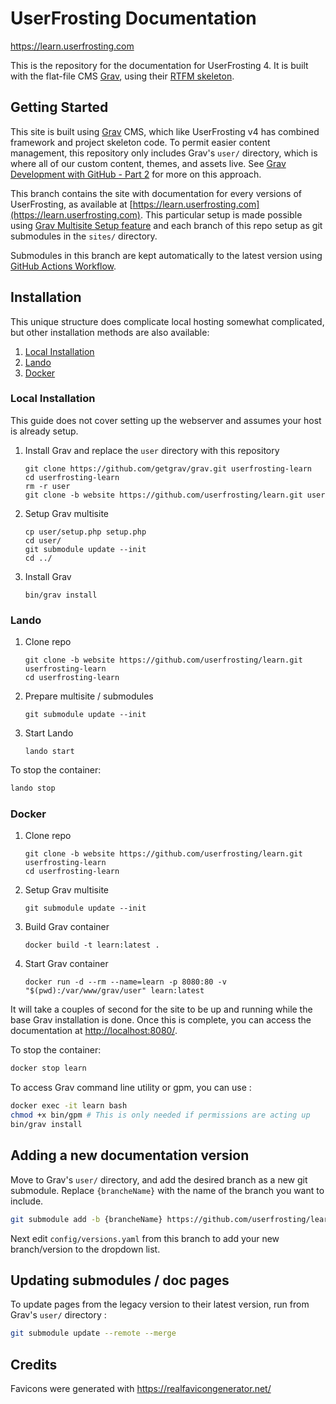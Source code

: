 # UserFrosting Documentation

https://learn.userfrosting.com

This is the repository for the documentation for UserFrosting 4. It is built with the flat-file CMS [Grav](http://getgrav.org), using their [RTFM skeleton](https://github.com/getgrav/grav-skeleton-rtfm-site#rtfm-skeleton). 

## Getting Started

This site is built using [Grav](https://learn.getgrav.org/) CMS, which like UserFrosting v4 has combined framework and project skeleton code. To permit easier content management, this repository only includes Grav's `user/` directory, which is where all of our custom content, themes, and assets live. See [Grav Development with GitHub - Part 2](https://getgrav.org/blog/developing-with-github-part-2) for more on this approach.

This branch contains the site with documentation for every versions of UserFrosting, as available at [https://learn.userfrosting.com](https://learn.userfrosting.com). This particular setup is made possible using [Grav Multisite Setup feature](https://learn.getgrav.org/17/advanced/multisite-setup) and each branch of this repo setup as git submodules in the `sites/` directory. 

Submodules in this branch are kept automatically to the latest version using [GitHub Actions Workflow](https://github.com/userfrosting/learn/actions/workflows/website.yml).

## Installation

This unique structure does complicate local hosting somewhat complicated, but other installation methods are also available:

1. [Local Installation](#local-installation)
2. [Lando](#lando)
3. [Docker](#docker)

### Local Installation

This guide does not cover setting up the webserver and assumes your host is already setup.

1. Install Grav and replace the `user` directory with this repository
   ```
   git clone https://github.com/getgrav/grav.git userfrosting-learn
   cd userfrosting-learn
   rm -r user
   git clone -b website https://github.com/userfrosting/learn.git user
   ```

2. Setup Grav multisite
   ```
   cp user/setup.php setup.php
   cd user/
   git submodule update --init
   cd ../
   ```

3. Install Grav
   ```
   bin/grav install
   ```

### Lando

1. Clone repo
   ```
   git clone -b website https://github.com/userfrosting/learn.git userfrosting-learn
   cd userfrosting-learn
   ```

2. Prepare multisite / submodules
   ```
   git submodule update --init
   ```

3. Start Lando
   ```
   lando start
   ```

To stop the container:

```bash
lando stop
```

### Docker

1. Clone repo
   ```
   git clone -b website https://github.com/userfrosting/learn.git userfrosting-learn
   cd userfrosting-learn
   ```

1. Setup Grav multisite
   ```
   git submodule update --init
   ```

1. Build Grav container
   ```
   docker build -t learn:latest .
   ```

1. Start Grav container
   ```
   docker run -d --rm --name=learn -p 8080:80 -v "$(pwd):/var/www/grav/user" learn:latest
   ```

It will take a couples of second for the site to be up and running while the base Grav installation is done. Once this is complete, you can access the documentation at [http://localhost:8080/](http://localhost:8080/).

To stop the container:

```bash
docker stop learn
```

To access Grav command line utility or gpm, you can use :

```bash
docker exec -it learn bash
chmod +x bin/gpm # This is only needed if permissions are acting up
bin/grav install
```

## Adding a new documentation version

Move to Grav's `user/` directory, and add the desired branch as a new git submodule. Replace `{brancheName}` with the name of the branch you want to include.

```bash
git submodule add -b {brancheName} https://github.com/userfrosting/learn.git sites/{brancheName}
```

Next edit `config/versions.yaml` from this branch to add your new branch/version to the dropdown list.

## Updating submodules / doc pages

To update pages from the legacy version to their latest version, run from Grav's `user/` directory :

```bash
git submodule update --remote --merge
```

## Credits

Favicons were generated with https://realfavicongenerator.net/
